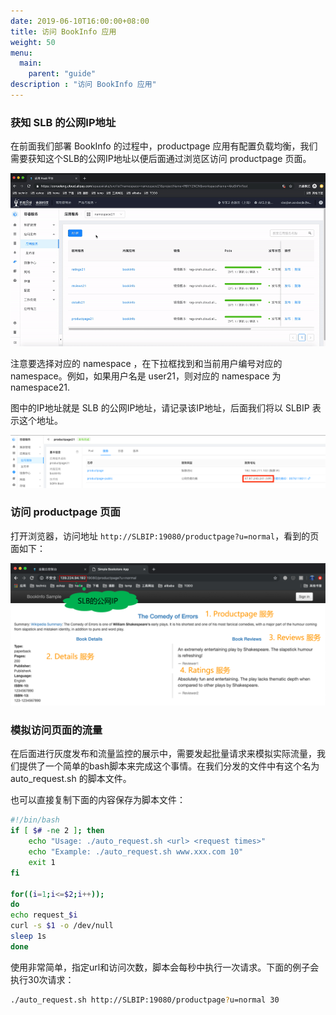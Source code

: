 ```yaml
---
date: 2019-06-10T16:00:00+08:00
title: 访问 BookInfo 应用
weight: 50
menu:
  main:
    parent: "guide"
description : "访问 BookInfo 应用"
---
```


### 获知 SLB 的公网IP地址

在前面我们部署 BookInfo 的过程中，productpage 应用有配置负载均衡，我们需要获知这个SLB的公网IP地址以便后面通过浏览区访问 productpage 页面。

![](images/access/access.gif)

注意要选择对应的 namespace ，在下拉框找到和当前用户编号对应的 namespace。例如，如果用户名是 user21，则对应的 namespace 为 namespace21.

图中的IP地址就是 SLB 的公网IP地址，请记录该IP地址，后面我们将以 SLBIP 表示这个地址。

![](images/access/service-detail.png)

### 访问 productpage 页面

打开浏览器，访问地址 `http://SLBIP:19080/productpage?u=normal`，看到的页面如下：

![](images/story/story3.png)

### 模拟访问页面的流量

在后面进行灰度发布和流量监控的展示中，需要发起批量请求来模拟实际流量，我们提供了一个简单的bash脚本来完成这个事情。在我们分发的文件中有这个名为 auto_request.sh 的脚本文件。

也可以直接复制下面的内容保存为脚本文件：

```bash
#!/bin/bash  
if [ $# -ne 2 ]; then
    echo "Usage: ./auto_request.sh <url> <request times>"
    echo "Example: ./auto_request.sh www.xxx.com 10"
    exit 1
fi

for((i=1;i<=$2;i++)); 
do
echo request_$i 
curl -s $1 -o /dev/null
sleep 1s
done  
```

使用非常简单，指定url和访问次数，脚本会每秒中执行一次请求。下面的例子会执行30次请求：

```bash
./auto_request.sh http://SLBIP:19080/productpage?u=normal 30
```

